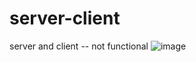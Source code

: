 # server-client
server and client -- not functional
![image](https://user-images.githubusercontent.com/83570527/161372121-db29a5bb-4993-40b1-9dd8-34cfe6b964df.png)
